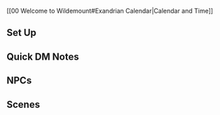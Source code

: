 [[00 Welcome to Wildemount#Exandrian Calendar|Calendar and Time]]

## Set Up

## Quick DM Notes

## NPCs

## Scenes

